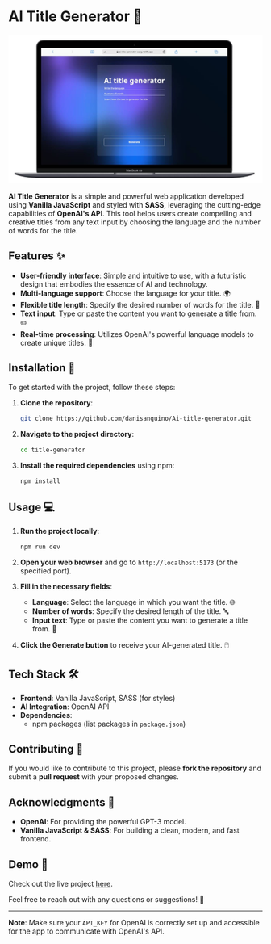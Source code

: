 # AI Title Generator 🚀

<img src="./public/ai-title-generator.jpg" alt="image ai title generator"/>

**AI Title Generator** is a simple and powerful web application developed using **Vanilla JavaScript** and styled with **SASS**, leveraging the cutting-edge capabilities of **OpenAI's API**. This tool helps users create compelling and creative titles from any text input by choosing the language and the number of words for the title.

## Features ✨

- **User-friendly interface**: Simple and intuitive to use, with a futuristic design that embodies the essence of AI and technology.
- **Multi-language support**: Choose the language for your title. 🌍
- **Flexible title length**: Specify the desired number of words for the title. 🔢
- **Text input**: Type or paste the content you want to generate a title from. ✏️
- **Real-time processing**: Utilizes OpenAI's powerful language models to create unique titles. 🤖

## Installation 🔧

To get started with the project, follow these steps:

1. **Clone the repository**:
    ```bash
    git clone https://github.com/danisanguino/Ai-title-generator.git
    ```

2. **Navigate to the project directory**:
    ```bash
    cd title-generator
    ```

3. **Install the required dependencies** using npm:
    ```bash
    npm install
    ```

## Usage 💻

1. **Run the project locally**:
    ```bash
    npm run dev
    ```

2. **Open your web browser** and go to `http://localhost:5173` (or the specified port).

3. **Fill in the necessary fields**:
    - **Language**: Select the language in which you want the title. 🌐
    - **Number of words**: Specify the desired length of the title. 🔤
    - **Input text**: Type or paste the content you want to generate a title from. 📄

4. **Click the Generate button** to receive your AI-generated title. 🖱️

## Tech Stack 🛠️

- **Frontend**: Vanilla JavaScript, SASS (for styles)
- **AI Integration**: OpenAI API
- **Dependencies**:
    - npm packages (list packages in `package.json`)

## Contributing 🤝

If you would like to contribute to this project, please **fork the repository** and submit a **pull request** with your proposed changes.

## Acknowledgments 🙏

- **OpenAI**: For providing the powerful GPT-3 model.
- **Vanilla JavaScript & SASS**: For building a clean, modern, and fast frontend.

## Demo 🌟

Check out the live project [here](https://ai-title-generator-sang.netlify.app/).

Feel free to reach out with any questions or suggestions! 💬

---

**Note**: Make sure your `API_KEY` for OpenAI is correctly set up and accessible for the app to communicate with OpenAI's API.
